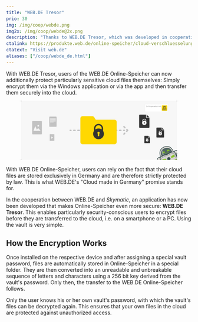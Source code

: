 ```yaml
---
title: "WEB.DE Tresor"
prio: 30
img: /img/coop/webde.png
img2x: /img/coop/webde@2x.png
description: "Thanks to WEB.DE Tresor, which was developed in cooperation with WEB.DE, users of the WEB.DE Online-Speicher can now additionally protect particularly sensitive cloud files themselves: Simply encrypt them via the Windows application or via the app and then transfer them securely into the cloud."
ctalink: https://produkte.web.de/online-speicher/cloud-verschluesselung/
ctatext: "Visit web.de"
aliases: ["/coop/webde_de.html"]
---
```


With WEB.DE Tresor, users of the WEB.DE Online-Speicher can now additionally protect particularly sensitive cloud files themselves: Simply encrypt them via the Windows application or via the app and then transfer them securely into the cloud.

<figure class="text-center">
  <img class="inline-block rounded-lg" src="/img/coop/webde-banner.jpg" alt="WEB.DE Coop Banner"/>
</figure>

With WEB.DE Online-Speicher, users can rely on the fact that their cloud files are stored exclusively in Germany and are therefore strictly protected by law. This is what WEB.DE's "Cloud made in Germany" promise stands for.

In the cooperation between WEB.DE and _Skymatic_, an application has now been developed that makes Online-Speicher even more secure: **WEB.DE Tresor**. This enables particularly security-conscious users to encrypt files before they are transferred to the cloud, i.e. on a smartphone or a PC. Using the vault is very simple.

## How the Encryption Works
Once installed on the respective device and after assigning a special vault password, files are automatically stored in Online-Speicher in a special folder. They are then converted into an unreadable and unbreakable sequence of letters and characters using a 256 bit key derived from the vault's password. Only then, the transfer to the WEB.DE Online-Speicher follows.

Only the user knows his or her own vault's password, with which the vault's files can be decrypted again. This ensures that your own files in the cloud are protected against unauthorized access.
